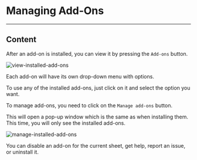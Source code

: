 ﻿---
author: Stefan-Stojanovic

type: normal

category: how-to

---

# Managing Add-Ons

---
## Content

After an add-on is installed, you can view it by pressing the `Add-ons` button.

![view-installed-add-ons](https://img.enkipro.com/64688a5170c7f6bc657af5afa07caa62.png)

Each add-on will have its own drop-down menu with options.

To use any of the installed add-ons, just click on it and select the option you want.

To manage add-ons, you need to click on the `Manage add-ons` button. 

This will open a pop-up window which is the same as when installing them. This time, you will only see the installed add-ons.

![manage-installed-add-ons](https://img.enkipro.com/02fdb386c0ae4991689e3878008d9954.png)

You can disable an add-on for the current sheet, get help, report an issue, or uninstall it.